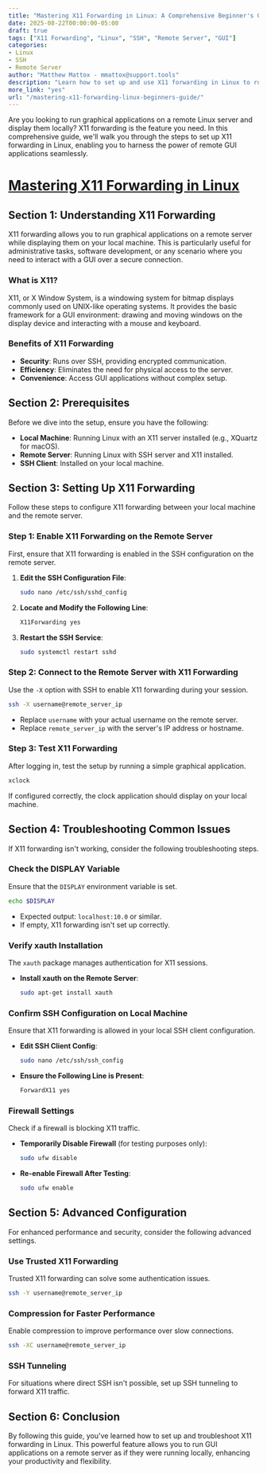 ```yaml
---
title: "Mastering X11 Forwarding in Linux: A Comprehensive Beginner's Guide"
date: 2025-08-22T00:00:00-05:00
draft: true
tags: ["X11 Forwarding", "Linux", "SSH", "Remote Server", "GUI"]
categories:
- Linux
- SSH
- Remote Server
author: "Matthew Mattox - mmattox@support.tools"
description: "Learn how to set up and use X11 forwarding in Linux to run graphical applications on remote servers."
more_link: "yes"
url: "/mastering-x11-forwarding-linux-beginners-guide/"
---
```


Are you looking to run graphical applications on a remote Linux server and display them locally? X11 forwarding is the feature you need. In this comprehensive guide, we'll walk you through the steps to set up X11 forwarding in Linux, enabling you to harness the power of remote GUI applications seamlessly.

<!--more-->

# [Mastering X11 Forwarding in Linux](#mastering-x11-forwarding-in-linux)
## Section 1: Understanding X11 Forwarding  
X11 forwarding allows you to run graphical applications on a remote server while displaying them on your local machine. This is particularly useful for administrative tasks, software development, or any scenario where you need to interact with a GUI over a secure connection.

### What is X11?
X11, or X Window System, is a windowing system for bitmap displays commonly used on UNIX-like operating systems. It provides the basic framework for a GUI environment: drawing and moving windows on the display device and interacting with a mouse and keyboard.

### Benefits of X11 Forwarding
- **Security**: Runs over SSH, providing encrypted communication.
- **Efficiency**: Eliminates the need for physical access to the server.
- **Convenience**: Access GUI applications without complex setup.

## Section 2: Prerequisites  
Before we dive into the setup, ensure you have the following:

- **Local Machine**: Running Linux with an X11 server installed (e.g., XQuartz for macOS).
- **Remote Server**: Running Linux with SSH server and X11 installed.
- **SSH Client**: Installed on your local machine.

## Section 3: Setting Up X11 Forwarding  
Follow these steps to configure X11 forwarding between your local machine and the remote server.

### Step 1: Enable X11 Forwarding on the Remote Server
First, ensure that X11 forwarding is enabled in the SSH configuration on the remote server.

1. **Edit the SSH Configuration File**:
   ```bash
   sudo nano /etc/ssh/sshd_config
   ```
2. **Locate and Modify the Following Line**:
   ```bash
   X11Forwarding yes
   ```
3. **Restart the SSH Service**:
   ```bash
   sudo systemctl restart sshd
   ```

### Step 2: Connect to the Remote Server with X11 Forwarding
Use the `-X` option with SSH to enable X11 forwarding during your session.

```bash
ssh -X username@remote_server_ip
```

- Replace `username` with your actual username on the remote server.
- Replace `remote_server_ip` with the server's IP address or hostname.

### Step 3: Test X11 Forwarding
After logging in, test the setup by running a simple graphical application.

```bash
xclock
```

If configured correctly, the clock application should display on your local machine.

## Section 4: Troubleshooting Common Issues  
If X11 forwarding isn't working, consider the following troubleshooting steps.

### Check the DISPLAY Variable
Ensure that the `DISPLAY` environment variable is set.

```bash
echo $DISPLAY
```

- Expected output: `localhost:10.0` or similar.
- If empty, X11 forwarding isn't set up correctly.

### Verify xauth Installation
The `xauth` package manages authentication for X11 sessions.

- **Install xauth on the Remote Server**:
  ```bash
  sudo apt-get install xauth
  ```
  
### Confirm SSH Configuration on Local Machine
Ensure that X11 forwarding is allowed in your local SSH client configuration.

- **Edit SSH Client Config**:
  ```bash
  sudo nano /etc/ssh/ssh_config
  ```
- **Ensure the Following Line is Present**:
  ```bash
  ForwardX11 yes
  ```

### Firewall Settings
Check if a firewall is blocking X11 traffic.

- **Temporarily Disable Firewall** (for testing purposes only):
  ```bash
  sudo ufw disable
  ```
- **Re-enable Firewall After Testing**:
  ```bash
  sudo ufw enable
  ```

## Section 5: Advanced Configuration  
For enhanced performance and security, consider the following advanced settings.

### Use Trusted X11 Forwarding
Trusted X11 forwarding can solve some authentication issues.

```bash
ssh -Y username@remote_server_ip
```

### Compression for Faster Performance
Enable compression to improve performance over slow connections.

```bash
ssh -XC username@remote_server_ip
```

### SSH Tunneling
For situations where direct SSH isn't possible, set up SSH tunneling to forward X11 traffic.

## Section 6: Conclusion  
By following this guide, you've learned how to set up and troubleshoot X11 forwarding in Linux. This powerful feature allows you to run GUI applications on a remote server as if they were running locally, enhancing your productivity and flexibility.
